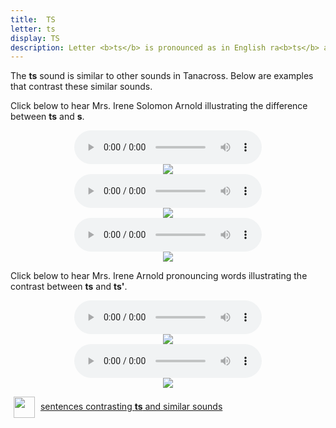 ```yaml
---
title:  TS
letter: ts
display: TS
description: Letter <b>ts</b> is pronounced as in English ra<b>ts</b> and ca<b>ts</b>. This is a voiceless sound (made without the vocal cords vibrating) and is a distinct sound from Tanacross <b>s</b>.
---
```







The <b>ts</b> sound is similar to other sounds in Tanacross. Below are examples that contrast these similar sounds.

Click below to hear Mrs. Irene Solomon Arnold illustrating the difference between <b>ts</b> and <b>s</b>.

<center>
<audio controls src="{{ site.baseurl }}/assets/audio/ts_s_comp.mp3" type="audio/mpeg">Your browser does not support the audio element.</audio><br/>
<img src="{{ site.baseurl }}/assets/gif/ts_s_comp.gif" border="0">
</center>

<center>
<audio controls src="{{ site.baseurl }}/assets/audio/ts_s_med_cmp.mp3" type="audio/mpeg">Your browser does not support the audio element.</audio><br/>
<img src="{{ site.baseurl }}/assets/gif/ts_s_med_cmp.gif" border="0">
</center>

<center>
<audio controls src="{{ site.baseurl }}/assets/audio/ts_s_final_comp.mp3" type="audio/mpeg">Your browser does not support the audio element.</audio><br/>
<img src="{{ site.baseurl }}/assets/gif/ts_s_final_comp.gif" border="0">
</center>


Click below to hear Mrs. Irene Arnold pronouncing words illustrating the contrast between <b>ts</b> and <b>ts'</b>.

<center>
<audio controls src="{{ site.baseurl }}/assets/audio/ts_ts_glot_comp.mp3" type="audio/mpeg">Your browser does not support the audio element.</audio><br/>
<img src="{{ site.baseurl }}/assets/gif/ts_ts_glot_cmp.gif" border="0">
</center>

<center>
<audio controls src="{{ site.baseurl }}/assets/audio/ts_ts_glot2_cmp.mp3" type="audio/mpeg">Your browser does not support the audio element.</audio><br/>
<img src="{{ site.baseurl }}/assets/gif/ts_ts_glot2_cmp.gif" border="0">
</center>

<p>
<img src="{{ site.baseurl }}/assets/images/question.png" width="34" height="34" hspace="5" align="absmiddle"> <a href="../alveolar_comp/sib1_sent/sib1_sent.html"> sentences contrasting <b>ts</b> and similar sounds</a><br />
</p>
<p>&nbsp;</p>
						